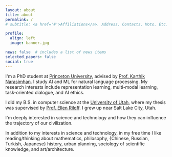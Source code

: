 ```yaml
---
layout: about
title: about
permalink: /
# subtitle: <a href='#'>Affiliations</a>. Address. Contacts. Moto. Etc.

profile:
  align: left
  image: banner.jpg

news: false  # includes a list of news items
selected_papers: false
social: true
---
```


I'm a PhD student at [Princeton University](https://www.cs.princeton.edu), advised by [Prof. Karthik Narasimhan](https://www.cs.princeton.edu/~karthikn/). I study AI and ML for natural language processing. My research interests include representation learning, multi-modal learning, task-oriented dialogue, and AI ethics.

I did my B.S. in computer science at the [University of Utah](https://www.cs.utah.edu/), where my thesis was supervised by [Prof. Ellen Riloff](http://www.cs.utah.edu/~riloff/). I grew up near Salt Lake City, Utah.

I'm deeply interested in science and technology and how they can influence the trajectory of our civilization.

In addition to my interests in science and technology, in my free time I like reading/thinking about mathematics, philosophy, {Chinese, Russian, Turkish, Japanese} history, urban planning, sociology of scientific knowledge, and art/architecture.
